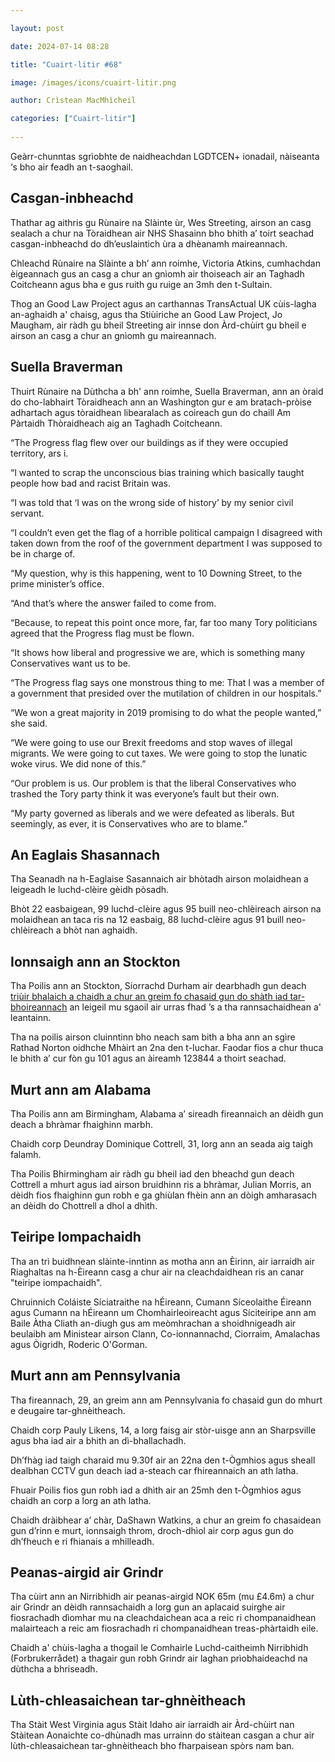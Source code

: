 ```yaml
---

layout: post

date: 2024-07-14 08:28

title: "Cuairt-litir #68"

image: /images/icons/cuairt-litir.png

author: Crìstean MacMhìcheil

categories: ["Cuairt-litir"]
  
---
```


Geàrr-chunntas sgrìobhte de naidheachdan LGDTCEN+ ionadail, nàiseanta ‘s bho air feadh an t-saoghail.

## Casgan-inbheachd

Thathar ag aithris gu Rùnaire na Slàinte ùr, Wes Streeting, airson an casg sealach a chur na Tòraidhean air NHS Shasainn bho bhith a’ toirt seachad casgan-inbheachd do dh’euslaintich ùra a dhèanamh maireannach.

Chleachd Rùnaire na Slàinte a bh’ ann roimhe, Victoria Atkins, cumhachdan èigeannach gus an casg a chur an gnìomh air thoiseach air an Taghadh Coitcheann agus bha e gus ruith gu ruige an 3mh den t-Sultain.

Thog an Good Law Project agus an carthannas TransActual UK cùis-lagha an-aghaidh a' chaisg, agus tha Stiùiriche an Good Law Project, Jo Maugham, air ràdh gu bheil Streeting air innse don Àrd-chùirt gu bheil e airson an casg a chur an gnìomh gu maireannach.

## Suella Braverman

Thuirt Rùnaire na Dùthcha a bh' ann roimhe, Suella Braverman, ann an òraid do cho-labhairt Tòraidheach ann an Washington gur e am bratach-pròise adhartach agus tòraidhean libearalach as coireach gun do chaill Am Pàrtaidh Thòraidheach aig an Taghadh Coitcheann.

“The Progress flag flew over our buildings as if they were occupied territory, ars i.

“I wanted to scrap the unconscious bias training which basically taught people how bad and racist Britain was.

“I was told that ‘I was on the wrong side of history’ by my senior civil servant.

“I couldn’t even get the flag of a horrible political campaign I disagreed with taken down from the roof of the government department I was supposed to be in charge of.

“My question, why is this happening, went to 10 Downing Street, to the prime minister’s office.

“And that’s where the answer failed to come from.

“Because, to repeat this point once more, far, far too many Tory politicians agreed that the Progress flag must be flown.

“It shows how liberal and progressive we are, which is something many Conservatives want us to be.

“The Progress flag says one monstrous thing to me: That I was a member of a government that presided over the mutilation of children in our hospitals.”

“We won a great majority in 2019 promising to do what the people wanted,” she said.

“We were going to use our Brexit freedoms and stop waves of illegal migrants. We were going to cut taxes. We were going to stop the lunatic woke virus. We did none of this.”

“Our problem is us. Our problem is that the liberal Conservatives who trashed the Tory party think it was everyone’s fault but their own.

“My party governed as liberals and we were defeated as liberals. But seemingly, as ever, it is Conservatives who are to blame.”

## An Eaglais Shasannach

Tha Seanadh na h-Eaglaise Sasannaich air bhòtadh airson molaidhean a leigeadh le luchd-clèire gèidh pòsadh. 

Bhòt 22 easbaigean, 99 luchd-clèire agus 95 buill neo-chlèireach airson na molaidhean an taca ris na 12 easbaig, 88 luchd-clèire agus 91 buill neo-chlèireach a bhòt nan aghaidh.

## Ionnsaigh ann an Stockton

Tha Poilis ann an Stockton, Siorrachd Durham air dearbhadh gun deach [triùir bhalaich a chaidh a chur an greim fo chasaid gun do shàth iad tar-bhoireannach](https://angeidhealur.scot/2024-07-07-cuairt-litir-67/) an leigeil mu sgaoil air urras fhad ’s a tha rannsachaidhean a' leantainn.

Tha na poilis airson cluinntinn bho neach sam bith a bha ann an sgìre Rathad Norton oidhche Mhàirt an 2na den t-Iuchar. Faodar fios a chur thuca le bhith a’ cur fòn gu 101 agus an àireamh 123844 a thoirt seachad.

## Murt ann am Alabama

Tha Poilis ann am Birmingham, Alabama a’ sireadh fireannaich an dèidh gun deach a bhràmar fhaighinn marbh.

Chaidh corp Deundray Dominique Cottrell, 31, lorg ann an seada aig taigh falamh.

Tha Poilis Bhirmingham air ràdh gu bheil iad den bheachd gun deach Cottrell a mhurt agus iad airson bruidhinn ris a bhràmar, Julian Morris, an dèidh fios fhaighinn gun robh e ga ghiùlan fhèin ann an dòigh amharasach an dèidh do Chottrell a dhol a dhìth.

## Teiripe Iompachaidh

Tha an trì buidhnean slàinte-inntinn as motha ann an Èirinn, air iarraidh air Riaghaltas na h-Èireann casg a chur air na cleachdaidhean ris an canar "teiripe iompachaidh".

Chruinnich Coláiste Síciatraithe na hÉireann, Cumann Síceolaithe Éireann agus Cumann na hÉireann um Chomhairleoireacht agus Síciteiripe ann am Baile Àtha Cliath an-diugh gus am meòmhrachan a shoidhnigeadh air beulaibh am Ministear airson Clann, Co-ionnannachd, Ciorraim, Amalachas agus Òigridh, Roderic O'Gorman.

## Murt ann am Pennsylvania

Tha fireannach, 29, an greim ann am Pennsylvania fo chasaid gun do mhurt e deugaire tar-ghnèitheach.

Chaidh corp Pauly Likens, 14, a lorg faisg air stòr-uisge ann an Sharpsville agus bha iad air a bhith an dì-bhallachadh.

Dh’fhàg iad taigh charaid mu 9.30f air an 22na den t-Ògmhios agus sheall dealbhan CCTV gun deach iad a-steach car fhireannaich an ath latha. 

Fhuair Poilis fios gun robh iad a dhìth air an 25mh den t-Ògmhios agus chaidh an corp a lorg an ath latha.

Chaidh dràibhear a’ chàr, DaShawn Watkins, a chur an greim fo chasaidean gun d’rinn e murt, ionnsaigh throm, droch-dhìol air corp agus gun do dh’fheuch e ri fhianais a mhilleadh.

## Peanas-airgid air Grindr

Tha cùirt ann an Nirribhidh air peanas-airgid NOK 65m (mu £4.6m) a chur air Grindr an dèidh rannsachaidh a lorg gun an aplacaid suirghe air fiosrachadh dìomhar mu na cleachdaichean aca a reic ri chompanaidhean malairteach a reic am fiosrachadh ri chompanaidhean treas-phàrtaidh eile.

Chaidh a' chùis-lagha a thogail le Comhairle Luchd-caitheimh Nirribhidh  (Forbrukerrådet) a thagair gun robh Grindr air laghan prìobhaideachd na dùthcha a bhriseadh.

## Lùth-chleasaichean tar-ghnèitheach

Tha Stàit West Virginia agus Stàit Idaho air iarraidh air Àrd-chùirt nan Stàitean Aonaichte co-dhùnadh mas urrainn do stàitean casgan a chur air lùth-chleasaichean tar-ghnèitheach bho fharpaisean spòrs nam ban.